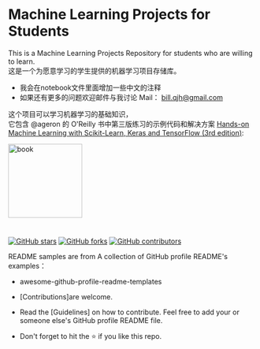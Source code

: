 # Machine Learning Projects for Students

This is a Machine Learning Projects Repository for students who are willing to learn.   
这是一个为愿意学习的学生提供的机器学习项目存储库。

- 我会在notebook文件里面增加一些中文的注释
- 如果还有更多的问题欢迎邮件与我讨论 Mail： bill.qjh@gmail.com

这个项目可以学习机器学习的基础知识，   
它包含 @ageron 的 O'Reilly 书中第三版练习的示例代码和解决方案
 [Hands-on Machine Learning with Scikit-Learn, Keras and TensorFlow (3rd edition)](https://homl.info/er3):

<a href="https://homl.info/er3"><img src="https://learning.oreilly.com/library/cover/9781098125967/300w/" title="book" width="150" border="0" /></a>


<!-- Improved compatibility of back to top link: See: https://github.com/othneildrew/Best-README-Template/pull/73 -->
<a name="readme-top"></a>
<!--
*** Thanks for checking out the Best-README-Template. If you have a suggestion
*** that would make this better, please fork the repo and create a pull request
*** or simply open an issue with the tag "enhancement".
*** Don't forget to give the project a star!
*** Thanks again! Now go create something AMAZING! :D
-->



<!-- PROJECT SHIELDS -->
<!--
*** I'm using markdown "reference style" links for readability.
*** Reference links are enclosed in brackets [ ] instead of parentheses ( ).
*** See the bottom of this document for the declaration of the reference variables
*** for contributors-url, forks-url, etc. This is an optional, concise syntax you may use.
*** https://www.markdownguide.org/basic-syntax/#reference-style-links
-->


#  

[![GitHub stars](https://img.shields.io/github/stars/bill-unitech2021/Machine_Learning_Projects_for_stuendts.svg)](https://github.com/bill-unitech2021/Machine_Learning_Projects_for_stuendts/stargazers)
[![GitHub forks](https://img.shields.io/github/forks/bill-unitech2021/Machine_Learning_Projects_for_stuendts.svg?color=blue)](https://github.com/bill-unitech2021/Machine_Learning_Projects_for_stuendts/network)
[![GitHub contributors](https://img.shields.io/github/contributors/bill-unitech2021/Machine_Learning_Projects_for_stuendts.svg?color=blue)](https://github.com/bill-unitech2021/Machine_Learning_Projects_for_stuendts/network)

README samples are from A collection of GitHub profile README's examples：   
- awesome-github-profile-readme-templates

- [Contributions]are welcome. 

- Read the [Guidelines] on how to contribute.
Feel free to add your or someone else's GitHub profile README file.

- Don't forget to hit the :star: if you like this repo.


